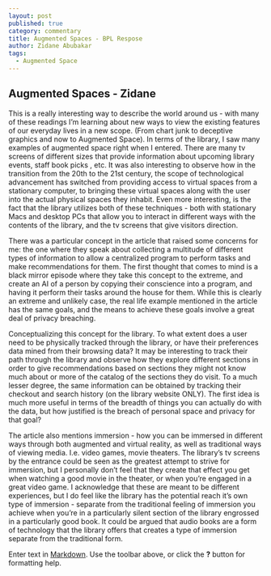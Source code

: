 ```yaml
---
layout: post
published: true
category: commentary
title: Augmented Spaces - BPL Respose
author: Zidane Abubakar
tags:
  - Augmented Space
---
```

## Augmented Spaces - Zidane

This is a really interesting way to describe the world around us - with many of these readings I’m learning about new ways to view the existing features of our everyday lives in a new scope. (From chart junk to deceptive graphics and now to Augmented Space). In terms of the library, I saw many examples of augmented space right when I entered. There are many tv screens of different sizes that provide information about upcoming library events, staff book picks , etc. 
It was also interesting to observe how in the transition from the 20th to the 21st century, the scope of technological advancement has switched from providing access to virtual spaces from a stationary computer, to bringing these virtual spaces along with the user into the actual physical spaces they inhabit. Even more interesting, is the fact that the library utilizes both of these techniques - both with stationary Macs and desktop PCs that allow you to interact in different ways with the contents of the library, and the tv screens that give visitors direction.

There was a particular concept in the article that raised some concerns for me: the one where they speak about collecting a multitude of different types of information to allow a centralized program to perform tasks and make recommendations for them. The first thought that comes to mind is a black mirror episode where they take this concept to the extreme, and create an AI of a person by copying their conscience into a program, and having it perform their tasks around the house for them. While this is clearly an extreme and unlikely case, the real life example mentioned in the article has the same goals, and the means to achieve these goals involve a great deal of privacy breaching.

Conceptualizing this concept for the library. To what extent does a user need to be physically tracked through the library, or have their preferences data mined from their browsing data? It may be interesting to track their path through the library and observe how they explore different sections in order to give recommendations based on sections they might not know much about or more of the catalog of the sections they do visit. To a much lesser degree, the same information can be obtained by tracking their checkout and search history (on the library website ONLY). The first idea is much more useful in terms of the breadth of things  you can actually do with the data, but how justified is the breach of personal space and privacy for that goal?

The article also mentions immersion - how you can be immersed in different ways through both augmented and virtual reality, as well as traditional ways of viewing media. I.e. video games, movie theaters. The library’s tv screens by the entrance could be seen as the greatest attempt to strive for immersion, but I personally don’t feel that they create that effect you get when watching a good movie in the theater, or when you’re engaged in a great video game. I acknowledge that these are meant to be different experiences, but I do feel like the library has the potential reach it’s own type of immersion - separate from the traditional feeling of immersion you achieve when you’re in a particularly silent section of the library engrossed in a particularly good book. It could be argued that audio books are a form of technology that the library offers that creates a type of immersion separate from the traditional form.

Enter text in [Markdown](http://daringfireball.net/projects/markdown/). Use the toolbar above, or click the **?** button for formatting help.
